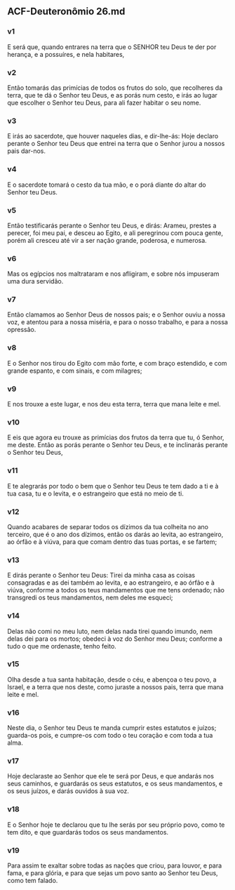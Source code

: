 ## ACF-Deuteronômio 26.md
### v1
 E será que, quando entrares na terra que o SENHOR teu Deus te der por herança, e a possuíres, e nela habitares,
### v2
 Então tomarás das primícias de todos os frutos do solo, que recolheres da terra, que te dá o Senhor teu Deus, e as porás num cesto, e irás ao lugar que escolher o Senhor teu Deus, para ali fazer habitar o seu nome.
### v3
 E irás ao sacerdote, que houver naqueles dias, e dir-lhe-ás: Hoje declaro perante o Senhor teu Deus que entrei na terra que o Senhor jurou a nossos pais dar-nos.
### v4
 E o sacerdote tomará o cesto da tua mão, e o porá diante do altar do Senhor teu Deus.
### v5
 Então testificarás perante o Senhor teu Deus, e dirás: Arameu, prestes a perecer, foi meu pai, e desceu ao Egito, e ali peregrinou com pouca gente, porém ali cresceu até vir a ser nação grande, poderosa, e numerosa.
### v6
 Mas os egípcios nos maltrataram e nos afligiram, e sobre nós impuseram uma dura servidão.
### v7
 Então clamamos ao Senhor Deus de nossos pais; e o Senhor ouviu a nossa voz, e atentou para a nossa miséria, e para o nosso trabalho, e para a nossa opressão.
### v8
 E o Senhor nos tirou do Egito com mão forte, e com braço estendido, e com grande espanto, e com sinais, e com milagres;
### v9
 E nos trouxe a este lugar, e nos deu esta terra, terra que mana leite e mel.
### v10
 E eis que agora eu trouxe as primícias dos frutos da terra que tu, ó Senhor, me deste. Então as porás perante o Senhor teu Deus, e te inclinarás perante o Senhor teu Deus,
### v11
 E te alegrarás por todo o bem que o Senhor teu Deus te tem dado a ti e à tua casa, tu e o levita, e o estrangeiro que está no meio de ti.
### v12
 Quando acabares de separar todos os dízimos da tua colheita no ano terceiro, que é o ano dos dízimos, então os darás ao levita, ao estrangeiro, ao órfão e à viúva, para que comam dentro das tuas portas, e se fartem;
### v13
 E dirás perante o Senhor teu Deus: Tirei da minha casa as coisas consagradas e as dei também ao levita, e ao estrangeiro, e ao órfão e à viúva, conforme a todos os teus mandamentos que me tens ordenado; não transgredi os teus mandamentos, nem deles me esqueci;
### v14
 Delas não comi no meu luto, nem delas nada tirei quando imundo, nem delas dei para os mortos; obedeci à voz do Senhor meu Deus; conforme a tudo o que me ordenaste, tenho feito.
### v15
 Olha desde a tua santa habitação, desde o céu, e abençoa o teu povo, a Israel, e a terra que nos deste, como juraste a nossos pais, terra que mana leite e mel.
### v16
 Neste dia, o Senhor teu Deus te manda cumprir estes estatutos e juízos; guarda-os pois, e cumpre-os com todo o teu coração e com toda a tua alma.
### v17
 Hoje declaraste ao Senhor que ele te será por Deus, e que andarás nos seus caminhos, e guardarás os seus estatutos, e os seus mandamentos, e os seus juízos, e darás ouvidos à sua voz.
### v18
 E o Senhor hoje te declarou que tu lhe serás por seu próprio povo, como te tem dito, e que guardarás todos os seus mandamentos.
### v19
 Para assim te exaltar sobre todas as nações que criou, para louvor, e para fama, e para glória, e para que sejas um povo santo ao Senhor teu Deus, como tem falado.
